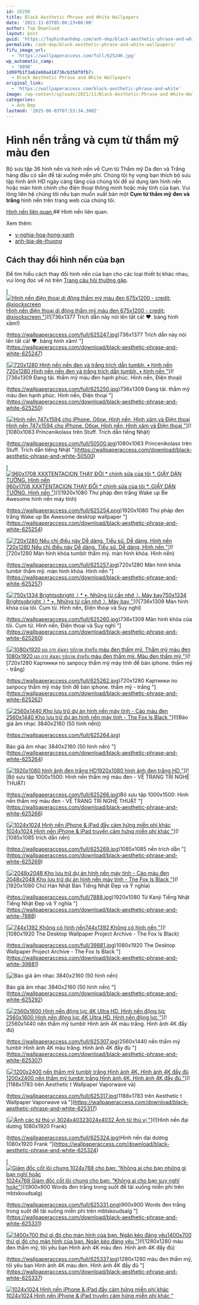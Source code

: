 ```yaml
---
id: 28290
title: Black Aesthetic Phrase and White Wallpapers
date: '2021-11-03T05:00:23+00:00'
author: Top Download
layout: post
guid: 'https://Tophinhanhdep.com/anh-dep/black-aesthetic-phrase-and-white-wallpapers/'
permalink: /anh-dep/black-aesthetic-phrase-and-white-wallpapers/
fifu_image_url:
  - 'https://wallpaperaccess.com/full/625246.jpg'
wp_automatic_camp:
  - '8098'
1d99fb1f3ab2e60a418736cb358f0fb7:
  - Black Aesthetic Phrase and White Wallpapers
original_link:
  - 'https://wallpaperaccess.com/black-aesthetic-phrase-and-white'
image: /wp-content/uploads/2021/11/Black-Aesthetic-Phrase-and-White-Wallpapers.jpg
categories:
  - Ảnh Đẹp
lastmod: '2025-06-03T07:53:34.360Z'
---
```

# Hình nền trắng và cụm từ thẩm mỹ màu đen

Bộ sưu tập 36 hình nền và hình nền về Cụm từ Thẩm mỹ Da đen và Trắng hàng đầu có sẵn để tải xuống miễn phí. Chúng tôi hy vọng bạn thích bộ sưu tập hình ảnh HD ngày càng tăng của chúng tôi để sử dụng làm hình nền hoặc màn hình chính cho điện thoại thông minh hoặc máy tính của bạn. Vui lòng liên hệ chúng tôi nếu bạn muốn xuất bản một **Cụm từ thẩm mỹ đen và trắng** hình nền trên trang web của chúng tôi.

[Hình nền liên quan ](#related) ## Hình nền liên quan.

   
 Xem thêm:

   
- [y-nghia-hoa-hong-xanh](https://tophinhanhdep.com/hoa-hong/y-nghia-hoa-hong-xanh/)
- [anh-bia-de-thuong](https://tophinhanhdep.com/anh-bia/anh-bia-de-thuong/)

## Cách thay đổi hình nền của bạn

Để tìm hiểu cách thay đổi hình nền của bạn cho các loại thiết bị khác nhau, vui lòng đọc về nó trên [Trang câu hỏi thường gặp](https://tophinhanhdep.com/faq/).

  
[[![Hình nền điện thoại di động thẩm mỹ màu đen 675x1200 - credit: @xiockscreen](https://wallpaperaccess.com/full/625246.jpg)Hình nền điện thoại di động thẩm mỹ màu đen 675x1200 - credit: @xiockscreen "](https://wallpaperaccess.com/download/black-aesthetic-phrase-and-white-625246)](![736x1377 Trích dẫn này nói lên tất cả! ❤.  bảng hình xăm!)

(https://wallpaperaccess.com/full/625247.jpg)736x1377 Trích dẫn này nói lên tất cả! ❤. bảng hình xăm! "](https://wallpaperaccess.com/download/black-aesthetic-phrase-and-white-625247)

[[![720x1280 Hình nền nền đen và trắng trích dẫn tumblr.  • hình nền](https://wallpaperaccess.com/full/547366.png)720x1280 Hình nền nền đen và trắng trích dẫn tumblr. • hình nền "](https://wallpaperaccess.com/download/black-aesthetic-phrase-and-white-547366)](![736x1309 Đang tải.  thẩm mỹ màu đen hạnh phúc.  Hình nền, Điện thoại)

(https://wallpaperaccess.com/full/625250.jpg)736x1309 Đang tải. thẩm mỹ màu đen hạnh phúc. Hình nền, Điện thoại "](https://wallpaperaccess.com/download/black-aesthetic-phrase-and-white-625250)

[[![Hình nền 747x1594 cho iPhone.  Обои.  Hình nền, Hình xăm và Điện thoại](https://wallpaperaccess.com/full/215255.jpg)Hình nền 747x1594 cho iPhone. Обои. Hình nền, Hình xăm và Điện thoại "](https://wallpaperaccess.com/download/black-aesthetic-phrase-and-white-215255)](![1080x1063 Princenikolasx trên Stuff.  Trích dẫn tiếng Nhật)

(https://wallpaperaccess.com/full/50500.jpg)1080x1063 Princenikolasx trên Stuff. Trích dẫn tiếng Nhật "](https://wallpaperaccess.com/download/black-aesthetic-phrase-and-white-50500)

[[![960x1708 XXXTENTACION THAY ĐỔI * chỉnh sửa của tôi *.  GIẤY DÁN TƯỜNG.  Hình nền](https://wallpaperaccess.com/full/625253.jpg)960x1708 XXXTENTACION THAY ĐỔI \* chỉnh sửa của tôi \*. GIẤY DÁN TƯỜNG. Hình nền "](https://wallpaperaccess.com/download/black-aesthetic-phrase-and-white-625253)](![1920x1080 Thư pháp đen trắng Wake up Be Awesome hình nền máy tính)

(https://wallpaperaccess.com/full/625254.png)1920x1080 Thư pháp đen trắng Wake up Be Awesome desktop wallpaper "](https://wallpaperaccess.com/download/black-aesthetic-phrase-and-white-625254)

[[![720x1280 Nếu chỉ điều này Dễ dàng.  Tiểu sử.  Dễ dàng, Hình nền](https://wallpaperaccess.com/full/625255.jpg)720x1280 Nếu chỉ điều này Dễ dàng. Tiểu sử. Dễ dàng, Hình nền "](https://wallpaperaccess.com/download/black-aesthetic-phrase-and-white-625255)](![720x1280 Màn hình khóa tumblr thẩm mỹ.  màn hình khóa.  Hình nền)

(https://wallpaperaccess.com/full/625257.jpg)720x1280 Màn hình khóa tumblr thẩm mỹ. màn hình khóa. Hình nền "](https://wallpaperaccess.com/download/black-aesthetic-phrase-and-white-625257)

[[![750x1334 Brightsobright☽ * •.  Những từ cần nhớ☽.  Máy bay](https://wallpaperaccess.com/full/625259.jpg)750x1334 Brightsobright☽ \* •. Những từ cần nhớ☽. Máy bay "](https://wallpaperaccess.com/download/black-aesthetic-phrase-and-white-625259)](![736x1309 Màn hình khóa của tôi.  Cụm từ.  Hình nền, Điện thoại và Suy nghĩ)

(https://wallpaperaccess.com/full/625260.jpg)736x1309 Màn hình khóa của tôi. Cụm từ. Hình nền, Điện thoại và Suy nghĩ "](https://wallpaperaccess.com/download/black-aesthetic-phrase-and-white-625260)

[[![1080x1920 ผล การ ค้นหา รูปภาพ สำหรับ màu đen thẩm mỹ.  Thẩm mỹ màu đen](https://wallpaperaccess.com/full/625261.jpg)1080x1920 ผล การ ค้นหา รูปภาพ สำหรับ màu đen thẩm mỹ. Màu đen thẩm mỹ "](https://wallpaperaccess.com/download/black-aesthetic-phrase-and-white-625261)](![720x1280 Картинки по запросу thẩm mỹ máy tính để bàn iphone.  thẩm mỹ - trắng)

(https://wallpaperaccess.com/full/625262.jpg)720x1280 Картинки по запросу thẩm mỹ máy tính để bàn iphone. thẩm mỹ - trắng "](https://wallpaperaccess.com/download/black-aesthetic-phrase-and-white-625262)

[[![2560x1440 Kho lưu trữ dự án hình nền máy tính - Cáo màu đen](https://wallpaperaccess.com/full/279980.jpg)2560x1440 Kho lưu trữ dự án hình nền máy tính - The Fox Is Black "](https://wallpaperaccess.com/download/black-aesthetic-phrase-and-white-279980)](![Báo giá âm nhạc 3840x2160 (50 hình nền))

(https://wallpaperaccess.com/full/625264.jpg)

Báo giá âm nhạc 3840x2160 (50 hình nền) "](https://wallpaperaccess.com/download/black-aesthetic-phrase-and-white-625264)

[[![1920x1080 hình ảnh đen trắng HD](https://wallpaperaccess.com/full/625265.jpg)1920x1080 hình ảnh đen trắng HD "](https://wallpaperaccess.com/download/black-aesthetic-phrase-and-white-625265)](![Bộ sưu tập 1000x1500: Hình nền thẩm mỹ màu đen - VẼ TRANG TRÍ NGHỆ THUẬT)

(https://wallpaperaccess.com/full/625266.jpg)Bộ sưu tập 1000x1500: Hình nền thẩm mỹ màu đen - VẼ TRANG TRÍ NGHỆ THUẬT "](https://wallpaperaccess.com/download/black-aesthetic-phrase-and-white-625266)

[[![1024x1024 Hình nền iPhone & iPad đầy cảm hứng miễn phí khác](https://wallpaperaccess.com/full/625268.jpg)1024x1024 Hình nền iPhone &amp; iPad truyền cảm hứng miễn phí khác "](https://wallpaperaccess.com/download/black-aesthetic-phrase-and-white-625268)](![1085x1085 trích dẫn nền)

(https://wallpaperaccess.com/full/625269.jpg)1085x1085 nền trích dẫn "](https://wallpaperaccess.com/download/black-aesthetic-phrase-and-white-625269)

[[![2048x2048 Kho lưu trữ dự án hình nền máy tính - Cáo màu đen](https://wallpaperaccess.com/full/182925.jpg)2048x2048 Kho lưu trữ dự án hình nền máy tính - The Fox Is Black "](https://wallpaperaccess.com/download/black-aesthetic-phrase-and-white-182925)](![1920x1080 Chữ Hán Nhật Bản Tiếng Nhật Đẹp và Ý nghĩa)

(https://wallpaperaccess.com/full/7888.jpg)1920x1080 Từ Kanji Tiếng Nhật Tiếng Nhật Đẹp và Ý nghĩa "](https://wallpaperaccess.com/download/black-aesthetic-phrase-and-white-7888)

[[![744x1392 Không có hình nền](https://wallpaperaccess.com/full/625290.jpg)744x1392 Không có hình nền "](https://wallpaperaccess.com/download/black-aesthetic-phrase-and-white-625290)](![1080x1920 The Desktop Wallpaper Project Archive - The Fox Is Black)

(https://wallpaperaccess.com/full/39881.jpg)1080x1920 The Desktop Wallpaper Project Archive - The Fox Is Black "](https://wallpaperaccess.com/download/black-aesthetic-phrase-and-white-39881)

[![Báo giá âm nhạc 3840x2160 (50 hình nền)](https://wallpaperaccess.com/full/625292.jpg)

Báo giá âm nhạc 3840x2160 (50 hình nền) "](https://wallpaperaccess.com/download/black-aesthetic-phrase-and-white-625292)

[[![2560x1600 Hình nền động lực 4K Ultra HD.  Hình nền động lực](https://wallpaperaccess.com/full/625296.png)2560x1600 Hình nền động lực 4K Ultra HD. Hình nền động lực "](https://wallpaperaccess.com/download/black-aesthetic-phrase-and-white-625296)](![2560x1440 nền thẩm mỹ tumblr Hình ảnh 4K màu trắng.  Hình ảnh 4K đầy đủ)

(https://wallpaperaccess.com/full/625307.jpg)2560x1440 nền thẩm mỹ tumblr Hình ảnh 4K màu trắng. Hình ảnh 4K đầy đủ "](https://wallpaperaccess.com/download/black-aesthetic-phrase-and-white-625307)

[[![1200x2400 nền thẩm mỹ tumblr trắng Hình ảnh 4K.  Hình ảnh 4K đầy đủ](https://wallpaperaccess.com/full/625314.jpg)1200x2400 nền thẩm mỹ tumblr trắng Hình ảnh 4K. Hình ảnh 4K đầy đủ "](https://wallpaperaccess.com/download/black-aesthetic-phrase-and-white-625314)](![1188x1783 trên Aesthetic t Wallpaper Vaporwave và)

(https://wallpaperaccess.com/full/625317.jpg)1188x1783 trên Aesthetic t Wallpaper Vaporwave và "](https://wallpaperaccess.com/download/black-aesthetic-phrase-and-white-625317)

[[![Ảnh các từ thú vị 3024x4032](https://wallpaperaccess.com/full/625320.jpg)3024x4032 Ảnh từ thú vị "](https://wallpaperaccess.com/download/black-aesthetic-phrase-and-white-625320)](![Hình nền đại dương 1080x1920 Frank)

(https://wallpaperaccess.com/full/625324.jpg)Hình nền đại dương 1080x1920 Frank "](https://wallpaperaccess.com/download/black-aesthetic-phrase-and-white-625324)

[[![Giám đốc cốt lõi chung 1024x768 cho bạn: “Không ai cho bạn những gì bạn nghĩ hoặc](https://wallpaperaccess.com/full/625326.jpg)1024x768 Giám đốc cốt lõi chung cho bạn: “Không ai cho bạn suy nghĩ hoặc"](https://wallpaperaccess.com/download/black-aesthetic-phrase-and-white-625326)](![900x900 Words đen trắng trong suốt để tải xuống miễn phí trên mbtskoudsalg)

(https://wallpaperaccess.com/full/625331.png)900x900 Words đen trắng trong suốt để tải xuống miễn phí trên mbtskoudsalg "](https://wallpaperaccess.com/download/black-aesthetic-phrase-and-white-625331)

[[![1400x700 thứ gì đó cho màn hình của bạn.  Ngăn kéo đáng yêu](https://wallpaperaccess.com/full/625333.jpg)1400x700 thứ gì đó cho màn hình của bạn. Ngăn kéo đáng yêu "](https://wallpaperaccess.com/download/black-aesthetic-phrase-and-white-625333)](![1280x1280 màu đen thẩm mỹ, tôi yêu bạn Hình ảnh 4K màu đen.  Hình ảnh 4K đầy đủ)

(https://wallpaperaccess.com/full/625337.jpg)1280x1280 màu đen thẩm mỹ, tôi yêu bạn Hình ảnh 4K màu đen. Hình ảnh 4K đầy đủ "](https://wallpaperaccess.com/download/black-aesthetic-phrase-and-white-625337)

[![1024x1024 Hình nền iPhone & iPad đầy cảm hứng miễn phí khác](https://wallpaperaccess.com/full/245555.jpg)1024x1024 Hình nền iPhone &amp; iPad truyền cảm hứng miễn phí khác "](https://wallpaperaccess.com/download/black-aesthetic-phrase-and-white-245555)

